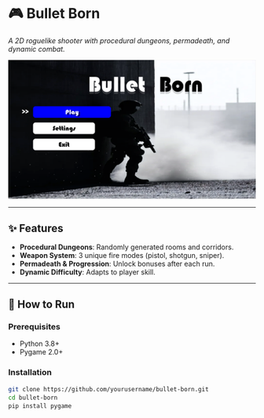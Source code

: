 # 🎮 Bullet Born  

*A 2D roguelike shooter with procedural dungeons, permadeath, and dynamic combat.*  

![Gameplay Screenshot](images/Preview.png)  

---

## ✨ Features  
- **Procedural Dungeons**: Randomly generated rooms and corridors.  
- **Weapon System**: 3 unique fire modes (pistol, shotgun, sniper).  
- **Permadeath & Progression**: Unlock bonuses after each run.  
- **Dynamic Difficulty**: Adapts to player skill.  

---

## 🚀 How to Run  
### Prerequisites  
- Python 3.8+  
- Pygame 2.0+  

### Installation  
```bash
git clone https://github.com/yourusername/bullet-born.git
cd bullet-born
pip install pygame
